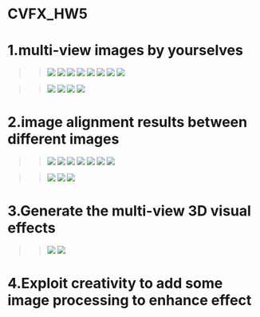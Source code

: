 # CVFX_HW5
  # 1.multi-view images by yourselves
  >> <img src="G1.jpg"/>  <img src="G2.jpg"/>
  >> <img src="G3.jpg"/>  <img src="G4.jpg"/>
  >> <img src="G5.jpg"/>  <img src="G6.jpg"/>
  >> <img src="G7.jpg"/>  <img src="G8.jpg"/>
  
  >> <img src="GGG1.jpg"/>  <img src="GGG2.jpg"/>
  >> <img src="GGG3.jpg"/>  <img src="GGG4.jpg"/>
  # 2.image alignment results between different images
  >> <img src="tryout.jpg"/>  <img src="tryout1.jpg"/>
  >> <img src="tryout2.jpg"/>  <img src="tryout3.jpg"/>
  >> <img src="tryout4.jpg"/>  <img src="tryout5.jpg"/>
  >> <img src="tryout6.jpg"/>

  >> <img src="tryGGG1.jpg"/>
  >> <img src="tryGGG2.jpg"/>
  >> <img src="tryGGG3.jpg"/>




  # 3.Generate the multi-view 3D visual effects
  >> <img src="BAD3.gif"/>
  >> <img src="export.gif"/>
  
  
  
  
  
  
  # 4.Exploit creativity to add some image processing to enhance effect 
